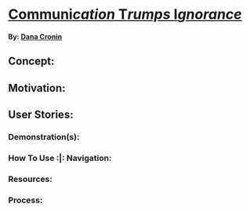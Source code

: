 # [**Communi**_cation_ **T**_rumps_ **I**_gnorance_]()
#### By: [Dana Cronin]()

## Concept:

## Motivation:

## User Stories:

### Demonstration(s):

### How To Use :|: Navigation:

### Resources:

### Process: